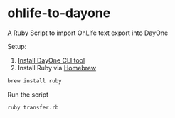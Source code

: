 # ohlife-to-dayone
A Ruby Script to import OhLife text export into DayOne

Setup:

1. [Install DayOne CLI tool](https://dayoneapp.com/guides/tips-and-tutorials/command-line-interface-cli/)
2. Install Ruby via [Homebrew](https://brew.sh)

```sh
brew install ruby
```

Run the script
```sh
ruby transfer.rb
```